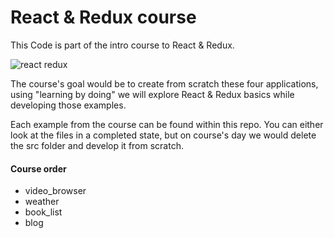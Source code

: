 # React & Redux course

This Code is part of the intro course to React & Redux.

![react redux](https://i.imgur.com/q184Xic.jpg)

The course's goal would be to create from scratch these four applications, using "learning by doing" we will explore React & Redux basics while developing those examples.

Each example from the course can be found within this repo. You can either look at the files in a completed state, but on course's day we would delete the src folder and develop it from scratch.

#### Course order
- video_browser
- weather
- book_list
- blog
